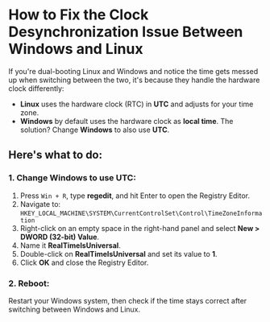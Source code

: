 # How to Fix the Clock Desynchronization Issue Between Windows and Linux

If you're dual-booting Linux and Windows and notice the time gets messed up when switching between the two, it's because
they handle the hardware clock differently:

- **Linux** uses the hardware clock (RTC) in **UTC** and adjusts for your time zone.
- **Windows** by default uses the hardware clock as **local time**.
  The solution? Change **Windows** to also use **UTC**.

## Here's what to do:

### 1. Change Windows to use UTC:

1. Press `Win + R`, type **regedit**, and hit Enter to open the Registry Editor.
2. Navigate to: `HKEY_LOCAL_MACHINE\SYSTEM\CurrentControlSet\Control\TimeZoneInformation`
3. Right-click on an empty space in the right-hand panel and select **New > DWORD (32-bit) Value**.
4. Name it **RealTimeIsUniversal**.
5. Double-click on **RealTimeIsUniversal** and set its value to **1**.
6. Click **OK** and close the Registry Editor.

### 2. Reboot:

Restart your Windows system, then check if the time stays correct after switching between Windows and Linux.
